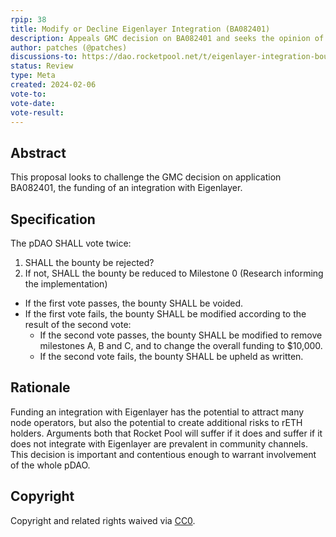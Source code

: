 ```yaml
---
rpip: 38
title: Modify or Decline Eigenlayer Integration (BA082401)
description: Appeals GMC decision on BA082401 and seeks the opinion of the pDAO
author: patches (@patches)
discussions-to: https://dao.rocketpool.net/t/eigenlayer-integration-bounty-challenge/2703
status: Review
type: Meta
created: 2024-02-06
vote-to:
vote-date:
vote-result:
---
```



## Abstract
This proposal looks to challenge the GMC decision on application BA082401, the funding of an integration with Eigenlayer.

## Specification
The pDAO SHALL vote twice:

1. SHALL the bounty be rejected?
2. If not, SHALL the bounty be reduced to Milestone 0 (Research informing the implementation)

- If the first vote passes, the bounty SHALL be voided.
- If the first vote fails, the bounty SHALL be modified according to the result of the second vote:
  - If the second vote passes, the bounty SHALL be modified to remove milestones A, B and C, and to change the overall funding to $10,000.
  - If the second vote fails, the bounty SHALL be upheld as written.

## Rationale
Funding an integration with Eigenlayer has the potential to attract many node operators, but also the potential to create additional risks to rETH holders.
Arguments both that Rocket Pool will suffer if it does and suffer if it does not integrate with Eigenlayer are prevalent in community channels.
This decision is important and contentious enough to warrant involvement of the whole pDAO.

## Copyright
Copyright and related rights waived via [CC0](https://creativecommons.org/publicdomain/zero/1.0/).
